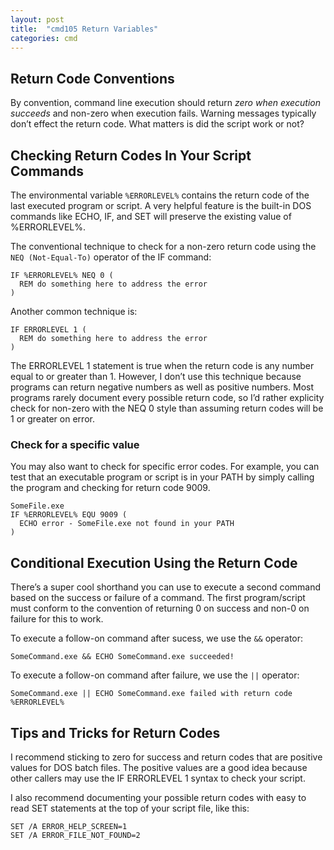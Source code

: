 ```yaml
---
layout: post
title:  "cmd105 Return Variables"
categories: cmd
---
```

## Return Code Conventions
By convention, command line execution should return *zero when execution succeeds* and non-zero when execution fails. Warning messages typically don’t effect the return code. What matters is did the script work or not?

## Checking Return Codes In Your Script Commands
The environmental variable `%ERRORLEVEL%` contains the return code of the last executed program or script. A very helpful feature is the built-in DOS commands like ECHO, IF, and SET will preserve the existing value of %ERRORLEVEL%.

The conventional technique to check for a non-zero return code using the `NEQ (Not-Equal-To)` operator of the IF command:

```
IF %ERRORLEVEL% NEQ 0 (
  REM do something here to address the error
)
```

Another common technique is:
```
IF ERRORLEVEL 1 (
  REM do something here to address the error
)
```

The ERRORLEVEL 1 statement is true when the return code is any number equal to or greater than 1. However, I don’t use this technique because programs can return negative numbers as well as positive numbers. Most programs rarely document every possible return code, so I’d rather explicity check for non-zero with the NEQ 0 style than assuming return codes will be 1 or greater on error.

### Check for a specific value
You may also want to check for specific error codes. For example, you can test that an executable program or script is in your PATH by simply calling the program and checking for return code 9009.

```
SomeFile.exe
IF %ERRORLEVEL% EQU 9009 (
  ECHO error - SomeFile.exe not found in your PATH
)
```
## Conditional Execution Using the Return Code

There’s a super cool shorthand you can use to execute a second command based on the success or failure of a command. The first program/script must conform to the convention of returning 0 on success and non-0 on failure for this to work.

To execute a follow-on command after sucess, we use the `&&` operator:
```
SomeCommand.exe && ECHO SomeCommand.exe succeeded!
```
To execute a follow-on command after failure, we use the `||` operator:
```
SomeCommand.exe || ECHO SomeCommand.exe failed with return code %ERRORLEVEL%
```

## Tips and Tricks for Return Codes
I recommend sticking to zero for success and return codes that are positive values for DOS batch files. The positive values are a good idea because other callers may use the IF ERRORLEVEL 1 syntax to check your script.

I also recommend documenting your possible return codes with easy to read SET statements at the top of your script file, like this:
```
SET /A ERROR_HELP_SCREEN=1
SET /A ERROR_FILE_NOT_FOUND=2
```

